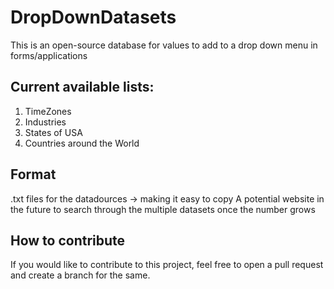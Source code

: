 # DropDownDatasets
This is an open-source database for values to add to a drop down menu in forms/applications

## Current available lists:
1. TimeZones
2. Industries
3. States of USA
4. Countries around the World

## Format
.txt files for the datadources -> making it easy to copy
A potential website in the future to search through the multiple datasets once the number grows

## How to contribute
If you would like to contribute to this project, feel free to open a pull request and create a branch for the same.

